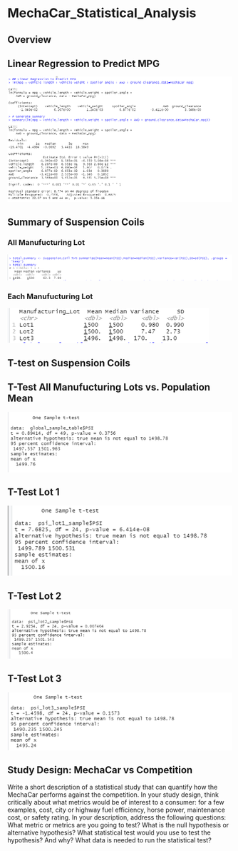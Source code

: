 # MechaCar_Statistical_Analysis

## Overview



## Linear Regression to Predict MPG 
![Linear Regression](https://github.com/kimango/MechaCar_Statistical_Analysis/blob/main/Module%2015th%20Images/Linear%20Regression.PNG)

## Summary of Suspension Coils
   ### All Manufucturing Lot
![All Manufucturing](https://github.com/kimango/MechaCar_Statistical_Analysis/blob/main/Module%2015th%20Images/Suspension%20Coil%20Mean.PNG)

   ### Each Manufucturing Lot
![Each Manufucturing](https://github.com/kimango/MechaCar_Statistical_Analysis/blob/main/Module%2015th%20Images/Manufacturing%20lot.PNG)
   

## T-test on Suspension Coils
   ## T-Test All Manufucturing Lots vs. Population Mean
   ![T-Test All Manufucturing Lots vs. Population Mean](https://github.com/kimango/MechaCar_Statistical_Analysis/blob/main/Module%2015th%20Images/T-test%20all.PNG)
   
   ## T-Test Lot 1
   ![T-Test 1](https://github.com/kimango/MechaCar_Statistical_Analysis/blob/main/Module%2015th%20Images/T-test%20Lot%201.PNG)
      
   ## T-Test Lot 2
   ![T-Test 2](https://github.com/kimango/MechaCar_Statistical_Analysis/blob/main/Module%2015th%20Images/T-test%20Lot%202.PNG)
   
   ## T-Test Lot 3
   ![T-Test 3](https://github.com/kimango/MechaCar_Statistical_Analysis/blob/main/Module%2015th%20Images/T-test%20Lot%203.PNG)

## Study Design: MechaCar vs Competition
Write a short description of a statistical study that can quantify how the MechaCar performs against the competition. In your study design, think critically about what metrics would be of interest to a consumer: for a few examples, cost, city or highway fuel efficiency, horse power, maintenance cost, or safety rating.
In your description, address the following questions:
What metric or metrics are you going to test?
What is the null hypothesis or alternative hypothesis?
What statistical test would you use to test the hypothesis? And why?
What data is needed to run the statistical test?
